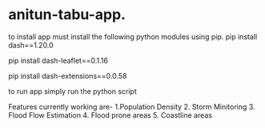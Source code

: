 # anitun-tabu-app.
to install app must install the following python modules using pip.
pip install dash==1.20.0

pip install dash-leaflet==0.1.16

pip install dash-extensions==0.0.58


to run app simply run the python script 

Features currently working are-
1.Population Density
2. Storm Minitoring
3. Flood Flow Estimation
4. Flood prone areas
5. Coastline areas

